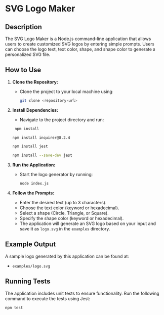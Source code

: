 # SVG Logo Maker

## Description

The SVG Logo Maker is a Node.js command-line application that allows users to create customized SVG logos by entering simple prompts. Users can choose the logo text, text color, shape, and shape color to generate a personalized SVG file.

## How to Use

1. **Clone the Repository:**
   - Clone the project to your local machine using:
     ```bash
     git clone <repository-url>
     ```
2. **Install Dependencies:**

   - Navigate to the project directory and run:

   ```bash
    npm install
   ```

   ```bash
   npm install inquirer@8.2.4
   ```

   ```bash
   npm install jest
   ```

   ```bash
   npm install --save-dev jest
   ```

3. **Run the Application:**
   - Start the logo generator by running:
     ```bash
     node index.js
     ```
4. **Follow the Prompts:**
   - Enter the desired text (up to 3 characters).
   - Choose the text color (keyword or hexadecimal).
   - Select a shape (Circle, Triangle, or Square).
   - Specify the shape color (keyword or hexadecimal).
   - The application will generate an SVG logo based on your input and save it as `logo.svg` in the `examples` directory.

## Example Output

A sample logo generated by this application can be found at:

- `examples/logo.svg`

## Running Tests

The application includes unit tests to ensure functionality. Run the following command to execute the tests using Jest:

```bash
npm test
```
